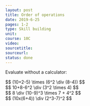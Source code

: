 ```yaml
---
layout: post
title: Order of operations
date: 2019-6-25
pages: 1-2
type: Skill building
unit:
course: 10C
video:
sourcetitle:
sourceurl:
status: done
---
```

<p>Evaluate without a calculator:</p>
$$ (10+2-5) \times (6^2 \div (8-4)) $$<br>
$$ 10+8-6^2 \div (3^2 \times 4) $$<br>
$$ 8 \div (10-9)^3 \times 7 + 4^2 $$<br>
$$ (10x(6+4)) \div (2^3-7)^2 $$<br>
